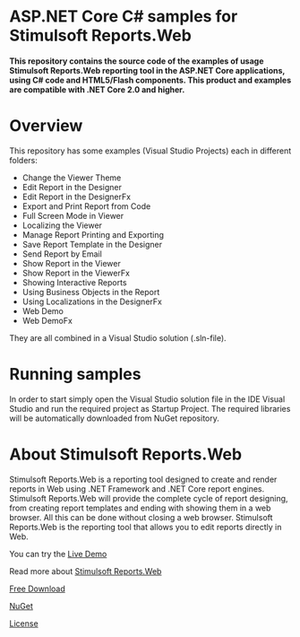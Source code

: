 # ASP.NET Core C# samples for Stimulsoft Reports.Web

#### This repository contains the source code of the examples of usage Stimulsoft Reports.Web reporting tool in the ASP.NET Core applications, using C# code and HTML5/Flash components. This product and examples are compatible with .NET Core 2.0 and higher.

# Overview
This repository has some examples (Visual Studio Projects) each in different folders:
* Change the Viewer Theme
* Edit Report in the Designer
* Edit Report in the DesignerFx
* Export and Print Report from Code
* Full Screen Mode in Viewer
* Localizing the Viewer
* Manage Report Printing and Exporting
* Save Report Template in the Designer
* Send Report by Email
* Show Report in the Viewer
* Show Report in the ViewerFx
* Showing Interactive Reports
* Using Business Objects in the Report
* Using Localizations in the DesignerFx
* Web Demo
* Web DemoFx

They are all combined in a Visual Studio solution (.sln-file).

# Running samples
In order to start simply open the Visual Studio solution file in the IDE Visual Studio and run the required project as Startup Project. The required libraries will be automatically downloaded from NuGet repository.

# About Stimulsoft Reports.Web
Stimulsoft Reports.Web is a reporting tool designed to create and render reports in Web using .NET Framework and .NET Core report engines. Stimulsoft Reports.Web will provide the complete cycle of report designing, from creating report templates and ending with showing them in a web browser. All this can be done without closing a web browser. Stimulsoft Reports.Web is the reporting tool that allows you to edit reports directly in Web.

You can try the [Live Demo](http://demo.stimulsoft.com/#Net)

Read more about [Stimulsoft Reports.Web](https://www.stimulsoft.com/en/products/reports-web)

[Free Download](https://www.stimulsoft.com/en/downloads)

[NuGet](https://www.nuget.org/packages/Stimulsoft.Reports.Web.NetCore)

[License](LICENSE.md)
